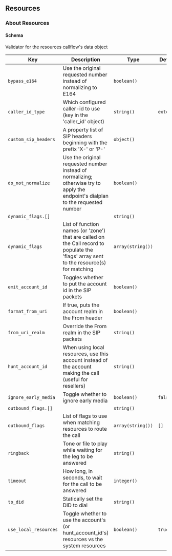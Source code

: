 ## Resources

### About Resources

#### Schema

Validator for the resources callflow's data object



Key | Description | Type | Default | Required
--- | ----------- | ---- | ------- | --------
`bypass_e164` | Use the original requested number instead of normalizing to E164 | `boolean()` |   | `false`
`caller_id_type` | Which configured caller-id to use (key in the 'caller_id' object) | `string()` | `external` | `false`
`custom_sip_headers` | A property list of SIP headers beginning with the prefix 'X-' or 'P-' | `object()` |   | `false`
`do_not_normalize` | Use the original requested number instead of normalizing; otherwise try to apply the endpoint's dialplan to the requested number | `boolean()` |   | `false`
`dynamic_flags.[]` |   | `string()` |   | `false`
`dynamic_flags` | List of function names (or 'zone') that are called on the Call record to populate the 'flags' array sent to the resource(s) for matching | `array(string())` |   | `false`
`emit_account_id` | Toggles whether to put the account id in the SIP packets | `boolean()` |   | `false`
`format_from_uri` | If true, puts the account realm in the From header | `boolean()` |   | `false`
`from_uri_realm` | Override the From realm in the SIP packets | `string()` |   | `false`
`hunt_account_id` | When using local resources, use this account instead of the account making the call (useful for resellers) | `string()` |   | `false`
`ignore_early_media` | Toggle whether to ignore early media | `boolean()` | `false` | `false`
`outbound_flags.[]` |   | `string()` |   | `false`
`outbound_flags` | List of flags to use when matching resources to route the call | `array(string())` | `[]` | `false`
`ringback` | Tone or file to play while waiting for the leg to be answered | `string()` |   | `false`
`timeout` | How long, in seconds, to wait for the call to be answered | `integer()` |   | `false`
`to_did` | Statically set the DID to dial | `string()` |   | `false`
`use_local_resources` | Toggle whether to use the account's (or hunt_account_id's) resources vs the system resources | `boolean()` | `true` | `false`



